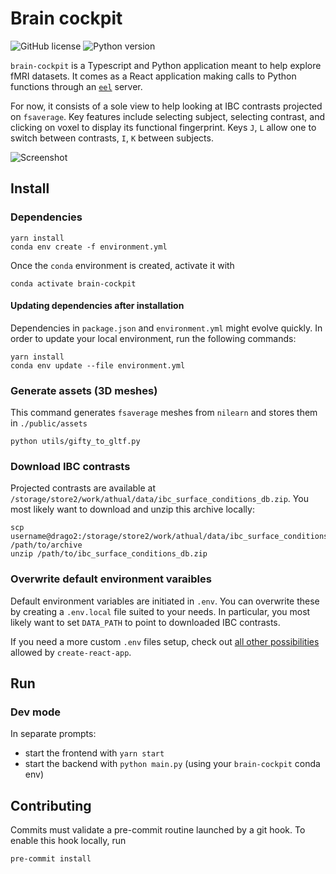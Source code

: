 # Brain cockpit

![GitHub license](https://img.shields.io/badge/VERSION-0.1.0-black.svg?style=for-the-badge)
![Python version](https://img.shields.io/badge/PYTHON-3.7-black.svg?style=for-the-badge)

`brain-cockpit` is a Typescript and Python application meant to help explore fMRI datasets.
It comes as a React application making calls to Python functions through an [`eel`](https://github.com/samuelhwilliams/Eel) server.

For now, it consists of a sole view to help looking at IBC contrasts projected on `fsaverage`. Key features include selecting subject, selecting contrast, and clicking on voxel to display its functional fingerprint.
Keys `J`, `L` allow one to switch between contrasts, `I`, `K` between subjects.

![Screenshot](https://mybox.inria.fr/thumbnail/192bdcc47f8c4decbac7/1024/Screenshot%20from%202020-12-07%2012-23-45.png)

## Install

### Dependencies

```
yarn install
conda env create -f environment.yml
```

Once the `conda` environment is created, activate it with

```
conda activate brain-cockpit
```

#### Updating dependencies after installation

Dependencies in `package.json` and `environment.yml` might evolve quickly. In order to update your local environment, run the following commands:

```
yarn install
conda env update --file environment.yml
```

### Generate assets (3D meshes)

This command generates `fsaverage` meshes from `nilearn` and stores them in `./public/assets`

```
python utils/gifty_to_gltf.py
```

### Download IBC contrasts

Projected contrasts are available at `/storage/store2/work/athual/data/ibc_surface_conditions_db.zip`. You most likely want to download and unzip this archive locally:

```
scp username@drago2:/storage/store2/work/athual/data/ibc_surface_conditions_db.zip /path/to/archive
unzip /path/to/ibc_surface_conditions_db.zip
```

### Overwrite default environment varaibles

Default environment variables are initiated in `.env`.
You can overwrite these by creating a `.env.local` file suited to your needs.
In particular, you most likely want to set `DATA_PATH` to point to downloaded IBC contrasts.

If you need a more custom `.env` files setup, check out [all other possibilities](https://create-react-app.dev/docs/adding-custom-environment-variables/#what-other-env-files-can-be-used) allowed by `create-react-app`.

## Run

### Dev mode

In separate prompts:

- start the frontend with `yarn start`
- start the backend with `python main.py` (using your `brain-cockpit` conda env)

## Contributing

Commits must validate a pre-commit routine launched by a git hook.
To enable this hook locally, run

```
pre-commit install
```
